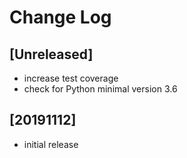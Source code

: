 # Change Log


## [Unreleased]

  - increase test coverage
  - check for Python minimal version 3.6


## [20191112]

  - initial release
